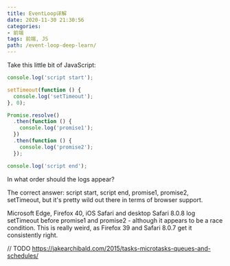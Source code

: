 ```yaml
---
title: EventLoop详解
date: 2020-11-30 21:30:56
categories:
- 前端
tags: 前端, JS
path: /event-loop-deep-learn/
---
```


Take this little bit of JavaScript:

```js
console.log('script start');

setTimeout(function () {
  console.log('setTimeout');
}, 0);

Promise.resolve()
  .then(function () {
    console.log('promise1');
  })
  .then(function () {
    console.log('promise2');
  });

console.log('script end');
```

In what order should the logs appear?

The correct answer: script start, script end, promise1, promise2, setTimeout, but it's pretty wild out there in terms of browser support.

Microsoft Edge, Firefox 40, iOS Safari and desktop Safari 8.0.8 log setTimeout before promise1 and promise2 - although it appears to be a race condition. This is really weird, as Firefox 39 and Safari 8.0.7 get it consistently right.

// TODO https://jakearchibald.com/2015/tasks-microtasks-queues-and-schedules/
